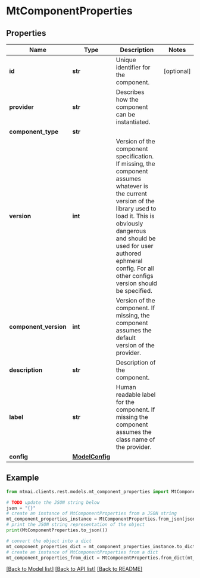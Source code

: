 # MtComponentProperties


## Properties

Name | Type | Description | Notes
------------ | ------------- | ------------- | -------------
**id** | **str** | Unique identifier for the component. | [optional] 
**provider** | **str** | Describes how the component can be instantiated. | 
**component_type** | **str** |  | 
**version** | **int** | Version of the component specification. If missing, the component assumes whatever is the current version of the library used to load it. This is obviously dangerous and should be used for user authored ephmeral config. For all other configs version should be specified. | 
**component_version** | **int** | Version of the component. If missing, the component assumes the default version of the provider. | 
**description** | **str** | Description of the component. | 
**label** | **str** | Human readable label for the component. If missing the component assumes the class name of the provider. | 
**config** | [**ModelConfig**](ModelConfig.md) |  | 

## Example

```python
from mtmai.clients.rest.models.mt_component_properties import MtComponentProperties

# TODO update the JSON string below
json = "{}"
# create an instance of MtComponentProperties from a JSON string
mt_component_properties_instance = MtComponentProperties.from_json(json)
# print the JSON string representation of the object
print(MtComponentProperties.to_json())

# convert the object into a dict
mt_component_properties_dict = mt_component_properties_instance.to_dict()
# create an instance of MtComponentProperties from a dict
mt_component_properties_from_dict = MtComponentProperties.from_dict(mt_component_properties_dict)
```
[[Back to Model list]](../README.md#documentation-for-models) [[Back to API list]](../README.md#documentation-for-api-endpoints) [[Back to README]](../README.md)


